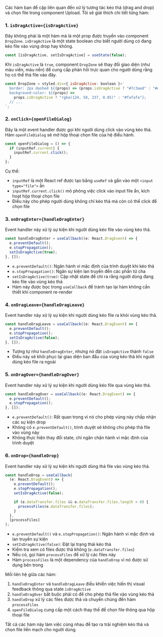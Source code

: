 Các hàm bạn đề cập liên quan đến xử lý tương tác kéo thả (drag and drop) và chọn file trong component Upload. Tôi sẽ giải thích chi tiết từng hàm:

### 1. `isDragActive={isDragActive}`

Đây không phải là một hàm mà là một prop được truyền vào component `DropZone`. `isDragActive` là một state boolean cho biết người dùng có đang kéo file vào vùng drop hay không.

```jsx
const [isDragActive, setIsDragActive] = useState(false);
```

Khi `isDragActive` là `true`, component `DropZone` sẽ thay đổi giao diện (như màu viền, màu nền) để cung cấp phản hồi trực quan cho người dùng rằng họ có thể thả file vào đây.

```jsx
const DropZone = styled.div<{ isDragActive: boolean }>`
  border: 2px dashed ${(props) => (props.isDragActive ? "#7c3aed" : "#e5e7eb")};
  background-color: ${(props) =>
    props.isDragActive ? "rgba(124, 58, 237, 0.05)" : "#fafafa"};
  // ...
`;
```

### 2. `onClick={openFileDialog}`

Đây là một event handler được gọi khi người dùng click vào vùng kéo thả. Hàm `openFileDialog` sẽ mở hộp thoại chọn file của hệ điều hành.

```jsx
const openFileDialog = () => {
  if (inputRef.current) {
    inputRef.current.click();
  }
};
```

Cụ thể:
- `inputRef` là một React ref được tạo bằng `useRef` và gắn vào một `<input type="file">` ẩn
- `inputRef.current.click()` mô phỏng việc click vào input file ẩn, kích hoạt hộp thoại chọn file
- Điều này cho phép người dùng không chỉ kéo thả mà còn có thể click để chọn file

### 3. `onDragEnter={handleDragEnter}`

Event handler này xử lý sự kiện khi người dùng kéo file vào vùng kéo thả.

```jsx
const handleDragEnter = useCallback((e: React.DragEvent) => {
  e.preventDefault();
  e.stopPropagation();
  setIsDragActive(true);
}, []);
```

- `e.preventDefault()`: Ngăn hành vi mặc định của trình duyệt khi kéo thả
- `e.stopPropagation()`: Ngăn sự kiện lan truyền đến các phần tử cha
- `setIsDragActive(true)`: Cập nhật state để chỉ ra rằng người dùng đang kéo file vào vùng kéo thả
- Hàm này được bọc trong `useCallback` để tránh tạo lại hàm không cần thiết khi component re-render

### 4. `onDragLeave={handleDragLeave}`

Event handler này xử lý sự kiện khi người dùng kéo file ra khỏi vùng kéo thả.

```jsx
const handleDragLeave = useCallback((e: React.DragEvent) => {
  e.preventDefault();
  e.stopPropagation();
  setIsDragActive(false);
}, []);
```

- Tương tự như `handleDragEnter`, nhưng nó đặt `isDragActive` thành `false`
- Điều này sẽ khôi phục lại giao diện ban đầu của vùng kéo thả khi người dùng kéo file ra ngoài

### 5. `onDragOver={handleDragOver}`

Event handler này xử lý sự kiện khi người dùng kéo file qua vùng kéo thả.

```jsx
const handleDragOver = useCallback((e: React.DragEvent) => {
  e.preventDefault();
  e.stopPropagation();
}, []);
```

- `e.preventDefault()`: Rất quan trọng vì nó cho phép vùng này chấp nhận các sự kiện drop
- Không có `e.preventDefault()`, trình duyệt sẽ không cho phép thả file vào vùng này
- Không thực hiện thay đổi state, chỉ ngăn chặn hành vi mặc định của trình duyệt

### 6. `onDrop={handleDrop}`

Event handler này xử lý sự kiện khi người dùng thả file vào vùng kéo thả.

```jsx
const handleDrop = useCallback(
  (e: React.DragEvent) => {
    e.preventDefault();
    e.stopPropagation();
    setIsDragActive(false);

    if (e.dataTransfer.files && e.dataTransfer.files.length > 0) {
      processFiles(e.dataTransfer.files);
    }
  },
  [processFiles]
);
```

- `e.preventDefault()` và `e.stopPropagation()`: Ngăn hành vi mặc định và lan truyền sự kiện
- `setIsDragActive(false)`: Đặt lại trạng thái kéo thả
- Kiểm tra xem có files được thả không (`e.dataTransfer.files`)
- Nếu có, gọi hàm `processFiles` để xử lý các files này
- Hàm `processFiles` là một dependency của `handleDrop` vì nó được sử dụng bên trong

Mối liên hệ giữa các hàm:
1. `handleDragEnter` và `handleDragLeave` điều khiển việc hiển thị visual feedback thông qua state `isDragActive`
2. `handleDragOver` bắt buộc phải có để cho phép thả file vào vùng kéo thả
3. `handleDrop` xử lý các files được thả và chuyển chúng đến hàm `processFiles`
4. `openFileDialog` cung cấp một cách thay thế để chọn file thông qua hộp thoại file

Tất cả các hàm này làm việc cùng nhau để tạo ra trải nghiệm kéo thả và chọn file liền mạch cho người dùng.
